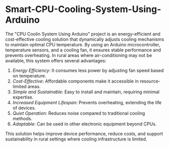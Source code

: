 # Smart-CPU-Cooling-System-Using-Arduino
The "CPU Coolin System Using Arduino" project is an energy-efficient and cost-effective cooling solution that dynamically adjusts cooling mechanisms to maintain optimal CPU temperature. By using an Arduino microcontroller, temperature sensors, and a cooling fan, it ensures stable performance and prevents overheating. In rural areas where air-conditioning may not be available, this system offers several advantages:

1. *Energy Efficiency*: It consumes less power by adjusting fan speed based on temperature.
2. *Cost-Effective*: Affordable components make it accessible in resource-limited areas.
3. *Simple and Sustainable*: Easy to install and maintain, requiring minimal expertise.
4. *Increased Equipment Lifespan*: Prevents overheating, extending the life of devices.
5. *Quiet Operation*: Reduces noise compared to traditional cooling methods.
6. *Adaptable*: Can be used in other electronic equipment beyond CPUs.

This solution helps improve device performance, reduce costs, and support sustainability in rural settings where cooling infrastructure is limited.
